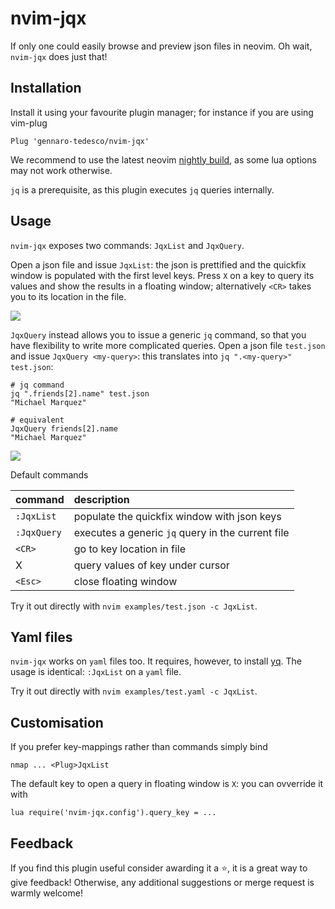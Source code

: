 # nvim-jqx
If only one could easily browse and preview json files in neovim. Oh wait, `nvim-jqx` does just that!

## Installation
Install it using your favourite plugin manager; for instance if you are using vim-plug
```
Plug 'gennaro-tedesco/nvim-jqx'
```
We recommend to use the latest neovim [nightly build](https://github.com/neovim/neovim/releases/tag/nightly), as some lua options may not work otherwise.

`jq` is a prerequisite, as this plugin executes `jq` queries internally.

## Usage
`nvim-jqx` exposes two commands: `JqxList` and `JqxQuery`.

Open a json file and issue `JqxList`: the json is prettified and the quickfix window is populated with the first level keys. Press `X` on a key to query its values and show the results in a floating window; alternatively `<CR>` takes you to its location in the file.

![](examples/demo.gif)


`JqxQuery` instead allows you to issue a generic `jq` command, so that you have flexibility to write more complicated queries. Open a json file `test.json` and issue `JqxQuery <my-query>`: this translates into `jq ".<my-query>" test.json`:
```
# jq command
jq ".friends[2].name" test.json
"Michael Marquez"

# equivalent
JqxQuery friends[2].name
"Michael Marquez"
```
![](examples/querydemo.gif)

Default commands

| command     | description
|:----------- |:-------------
|`:JqxList`   | populate the quickfix window with json keys
|`:JqxQuery`  | executes a generic `jq` query in the current file
|`<CR>`       | go to key location in file
|X            | query values of key under cursor
|`<Esc>`      | close floating window

Try it out directly with `nvim examples/test.json -c JqxList`.

## Yaml files
`nvim-jqx` works on `yaml` files too. It requires, however, to install [yq](https://github.com/mikefarah/yq). The usage is identical: `:JqxList` on a `yaml` file.

Try it out directly with `nvim examples/test.yaml -c JqxList`.

## Customisation
If you prefer key-mappings rather than commands simply bind
```
nmap ... <Plug>JqxList
```
The default key to open a query in floating window is `X`: you can ovverride it with
```
lua require('nvim-jqx.config').query_key = ...
```

## Feedback
If you find this plugin useful consider awarding it a ⭐, it is a great way to give feedback! Otherwise, any additional suggestions or merge request is warmly welcome!

